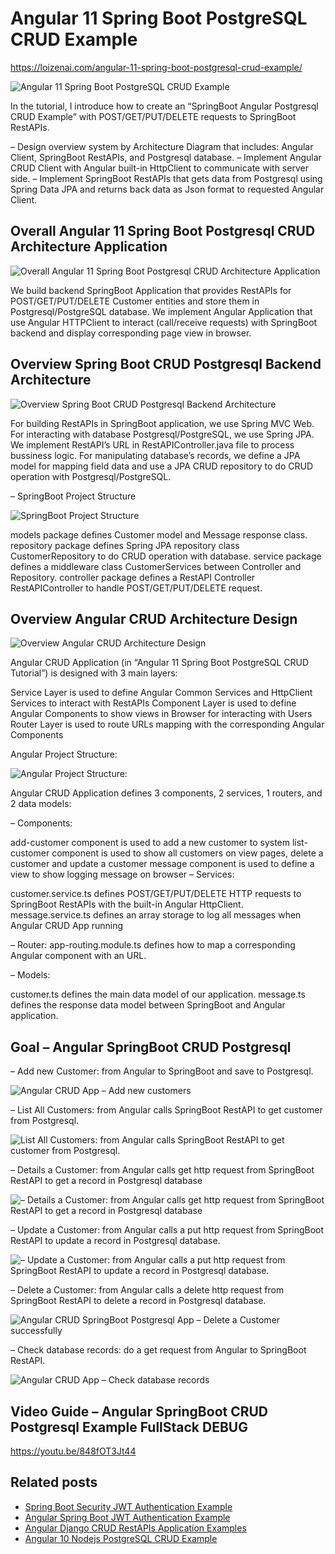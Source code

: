 # Angular 11 Spring Boot PostgreSQL CRUD Example

https://loizenai.com/angular-11-spring-boot-postgresql-crud-example/

![Angular 11 Spring Boot PostgreSQL CRUD Example](https://loizenai.com/wp-content/uploads/2020/12/Angular-SpringBoot-CRUD-PostgreSQL-Example.png)

In the tutorial, I introduce how to create an “SpringBoot Angular Postgresql CRUD Example” with POST/GET/PUT/DELETE requests to SpringBoot RestAPIs.

– Design overview system by Architecture Diagram that includes: Angular Client, SpringBoot RestAPIs, and Postgresql database.
– Implement Angular CRUD Client with Angular built-in HttpClient to communicate with server side.
– Implement SpringBoot RestAPIs that gets data from Postgresql using Spring Data JPA and returns back data as Json format to requested Angular Client.

## Overall Angular 11 Spring Boot Postgresql CRUD Architecture Application

![Overall Angular 11 Spring Boot Postgresql CRUD Architecture Application](https://loizenai.com/wp-content/uploads/2020/06/Overall-Architecture-Angular-CRUD-Application-with-SpringBoot-Fullstack-Example.png)

We build backend SpringBoot Application that provides RestAPIs for POST/GET/PUT/DELETE Customer entities and store them in Postgresql/PostgreSQL database.
We implement Angular Application that use Angular HTTPClient to interact (call/receive requests) with SpringBoot backend and display corresponding page view in browser.

## Overview Spring Boot CRUD Postgresql Backend Architecture

![Overview Spring Boot CRUD Postgresql Backend Architecture](https://loizenai.com/wp-content/uploads/2020/06/SpringBoot-RestAPIs-Backend-Architecture-Design.png)

For building RestAPIs in SpringBoot application, we use Spring MVC Web.
For interacting with database Postgresql/PostgreSQL, we use Spring JPA.
We implement RestAPI’s URL in RestAPIController.java file to process bussiness logic.
For manipulating database’s records, we define a JPA model for mapping field data and use a JPA CRUD repository to do CRUD operation with Postgresql/PostgreSQL.

– SpringBoot Project Structure

![SpringBoot Project Structure](https://loizenai.com/wp-content/uploads/2020/06/SpringBoot-Backend-Project-Structure.png)

models package defines Customer model and Message response class.
repository package defines Spring JPA repository class CustomerRepository to do CRUD operation with database.
service package defines a middleware class CustomerServices between Controller and Repository.
controller package defines a RestAPI Controller RestAPIController to handle POST/GET/PUT/DELETE request.

## Overview Angular CRUD Architecture Design

![Overview Angular CRUD Architecture Design](https://loizenai.com/wp-content/uploads/2020/06/Angular-CRUD-Application-Frontend-Design-Architecture.png)

Angular CRUD Application (in “Angular 11 Spring Boot PostgreSQL CRUD Tutorial”) is designed with 3 main layers:

Service Layer is used to define Angular Common Services and HttpClient Services to interact with RestAPIs
Component Layer is used to define Angular Components to show views in Browser for interacting with Users
Router Layer is used to route URLs mapping with the corresponding Angular Components

Angular Project Structure:

![Angular Project Structure:](https://loizenai.com/wp-content/uploads/2020/06/Angular-CRUD-Application-Project-Structure-1.png)

Angular CRUD Application defines 3 components, 2 services, 1 routers, and 2 data models:

– Components:

add-customer component is used to add a new customer to system
list-customer component is used to show all customers on view pages, delete a customer and update a customer
message component is used to define a view to show logging message on browser
– Services:

customer.service.ts defines POST/GET/PUT/DELETE HTTP requests to SpringBoot RestAPIs with the built-in Angular HttpClient.
message.service.ts defines an array storage to log all messages when Angular CRUD App running

– Router: app-routing.module.ts defines how to map a corresponding Angular component with an URL.

– Models:

customer.ts defines the main data model of our application.
message.ts defines the response data model between SpringBoot and Angular application.

## Goal – Angular SpringBoot CRUD Postgresql
– Add new Customer: from Angular to SpringBoot and save to Postgresql.

![Angular CRUD App – Add new customers](https://loizenai.com/wp-content/uploads/2020/06/Angular-CRUD-App-Add-new-customers.png)

– List All Customers: from Angular calls SpringBoot RestAPI to get customer from Postgresql.

![List All Customers: from Angular calls SpringBoot RestAPI to get customer from Postgresql.](https://loizenai.com/wp-content/uploads/2020/06/Angular-CRUD-Application-List-All-Customer.png)

– Details a Customer: from Angular calls get http request from SpringBoot RestAPI to get a record in Postgresql database

![– Details a Customer: from Angular calls get http request from SpringBoot RestAPI to get a record in Postgresql database](https://loizenai.com/wp-content/uploads/2020/06/Angular-CRUD-App-Details-a-Customer.png)

– Update a Customer: from Angular calls a put http request from SpringBoot RestAPI to update a record in Postgresql database.

![– Update a Customer: from Angular calls a put http request from SpringBoot RestAPI to update a record in Postgresql database.](https://loizenai.com/wp-content/uploads/2020/06/Angular-CRUD-Application-Update-a-Customer.png)

– Delete a Customer: from Angular calls a delete http request from SpringBoot RestAPI to delete a record in Postgresql database.

![Angular CRUD SpringBoot Postgresql App – Delete a Customer successfully](https://loizenai.com/wp-content/uploads/2020/06/Angular-CRUD-App-Delete-a-Customer-successfully.png)

– Check database records: do a get request from Angular to SpringBoot RestAPI.

![Angular CRUD App – Check database records](https://loizenai.com/wp-content/uploads/2020/06/Angular-CRUD-App-Check-database-records.png)

## Video Guide – Angular SpringBoot CRUD Postgresql Example FullStack DEBUG

https://youtu.be/848fOT3Jt44

## Related posts

- [Spring Boot Security JWT Authentication Example](https://loizenai.com/spring-boot-security-jwt-authentication-example-Postgresql-postgresql-spring-jpa-restapis/)
- [Angular Spring Boot JWT Authentication Example](https://loizenai.com/spring-boot-security-jwt-authentication-example-Postgresql-postgresql-spring-jpa-restapis/)
- [Angular Django CRUD RestAPIs Application Examples](https://loizenai.com/angular-django-crud-restapis-application-examples-fullstack-angular-10-django-Postgresql-postgresql/)
- [Angular 10 Nodejs PostgreSQL CRUD Example](https://loizenai.com/angular-10-nodejs-postgresql-crud-example-using-express-restapis-sequelize-tutorial/)

